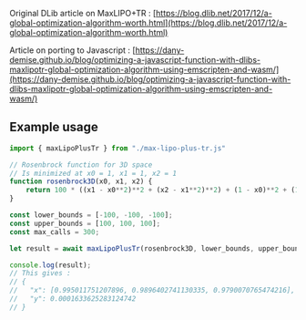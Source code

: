 Original DLib article on MaxLIPO+TR : [https://blog.dlib.net/2017/12/a-global-optimization-algorithm-worth.html](https://blog.dlib.net/2017/12/a-global-optimization-algorithm-worth.html)

Article on porting to Javascript : [https://dany-demise.github.io/blog/optimizing-a-javascript-function-with-dlibs-maxlipotr-global-optimization-algorithm-using-emscripten-and-wasm/](https://dany-demise.github.io/blog/optimizing-a-javascript-function-with-dlibs-maxlipotr-global-optimization-algorithm-using-emscripten-and-wasm/)

## Example usage
```javascript
import { maxLipoPlusTr } from "./max-lipo-plus-tr.js"

// Rosenbrock function for 3D space
// Is minimized at x0 = 1, x1 = 1, x2 = 1
function rosenbrock3D(x0, x1, x2) {
    return 100 * ((x1 - x0**2)**2 + (x2 - x1**2)**2) + (1 - x0)**2 + (1 - x1)**2;
}

const lower_bounds = [-100, -100, -100];
const upper_bounds = [100, 100, 100];
const max_calls = 300;

let result = await maxLipoPlusTr(rosenbrock3D, lower_bounds, upper_bounds, max_calls);

console.log(result);
// This gives :
// {
//   "x": [0.995011751207896, 0.9896402741130335, 0.9790070765474216], 
//   "y": 0.0001633625283124742
// }
```
